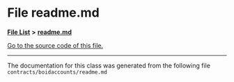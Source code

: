 
# File readme.md


[**File List**](files.md) **>** [**readme.md**](boidaccounts_2readme_8md.md)

[Go to the source code of this file.](boidaccounts_2readme_8md_source.md)



























------------------------------
The documentation for this class was generated from the following file `contracts/boidaccounts/readme.md`